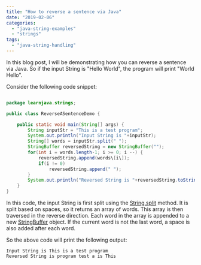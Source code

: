 ```yaml
---
title: "How to reverse a sentence via Java"
date: "2019-02-06"
categories: 
  - "java-string-examples"
  - "strings"
tags: 
  - "java-string-handling"
---
```


In this blog post, I will be demonstrating how you can reverse a sentence via Java. So if the input String is "Hello World", the program will print "World Hello".

Consider the following code snippet:

````java

package learnjava.strings;

public class ReverseASentenceDemo {

    public static void main(String[] args) { 
        String inputStr = "This is a test program"; 
        System.out.println("Input String is "+inputStr); 
        String[] words = inputStr.split(" "); 
        StringBuffer reversedString = new StringBuffer(""); 
        for(int i = words.length-1; i >= 0; i --) { 
            reversedString.append(words\[i\]); 
            if(i != 0) 
                reversedString.append(" "); 
        } 
        System.out.println("Reversed String is "+reversedString.toString());
    }
}
````

In this code, the input String is first split using the [String.split](https://docs.oracle.com/javase/8/docs/api/java/lang/String.html#split-java.lang.String-) method. It is split based on spaces, so it returns an array of words. This array is then traversed in the reverse direction. Each word in the array is appended to a new [StringBuffer](https://docs.oracle.com/javase/8/docs/api/java/lang/StringBuffer.html) object. If the current word is not the last word, a space is also added after each word.

So the above code will print the following output:

```
Input String is This is a test program
Reversed String is program test a is This
```
